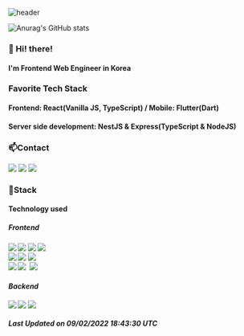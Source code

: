 ![header](https://capsule-render.vercel.app/api?type=waving&color=gradient&height=200&text=Act99&fontAlign=70&fontAlignY=40&animation=twinkling)

![Anurag's GitHub stats](https://github-readme-stats.vercel.app/api?username=act99&show_icons=true&theme=radical)

<h3>👋 Hi! there!</h3>
<h4>I'm Frontend Web Engineer in Korea</h4>
<h3>Favorite Tech Stack</h3>
<h4>Frontend: React(Vanilla JS, TypeScript) / Mobile: Flutter(Dart)</h4>
<h4>Server side development: NestJS & Express(TypeScript & NodeJS)</h4>
<h3>📫Contact</h3>
<p>
  <a href="https://bugerstory.tistory.com/" target="_blank"><img src="https://img.shields.io/badge/Blog-DD0B78?style=flat-square&logo=Storyblok&logoColor=white"/></a>
  <a href="mailto:dorxm999@gmail.com" target="_blank"><img src="https://img.shields.io/badge/dorxm999@gmail.com-EA4335?style=flat-square&logo=Gmail&logoColor=white"/></a>
  <a href="https://www.linkedin.com/in/%EC%A3%BC%EC%84%9D-%EC%9D%B4-8a4872226/" target="_blank"><img src="https://img.shields.io/badge/JooseokLee-0A66C2?style=flat-square&logo=Linkedin&logoColor=white"/></a>
</p>

<h3>📌Stack</h3>
<h4>Technology used<h4>

  <h5>Frontend<h5>
<div>
  <img src="https://img.shields.io/badge/HTML5-e74c3c?style=flat-square&logo=HTML5&logoColor=white"></img>
  <img src="https://img.shields.io/badge/CSS3-0A84FF?style=flat-square&logo=CSS3&logoColor=white"></img>
  <img src="https://img.shields.io/badge/SCSS-fd79a8?style=flat-square&logo=Sass&logoColor=white"/></a>
  <img src="https://img.shields.io/badge/styled%2Dcomponents-DB7093?style=flat-square&logo=styled%2Dcomponents&logoColor=white"/></a>
<br><img src="https://img.shields.io/badge/JavaScript-FFCD11?style=flat-square&logo=JavaScript&logoColor=white"></img>
  <img src="https://img.shields.io/badge/TypeScript-3178C6?style=flat-square&logo=TypeScript&logoColor=white"/>
  <img src="https://img.shields.io/badge/Dart-3178C6?style=flat-square&logo=Dart&logoColor=white"/>
<br>
<img src="https://img.shields.io/badge/React-00BCF6?style=flat-square&logo=React&logoColor=white"></img>
<img src="https://img.shields.io/badge/Redux-764ABC?style=flat-square&logo=Redux&logoColor=white"/>&nbsp 
<img src="https://img.shields.io/badge/Flutter-00BCF6?style=flat-square&logo=Flutter&logoColor=white"></img></a>
<h4>Backend<h4>
<img src="https://img.shields.io/badge/NodeJS-{배경 색깔}?style={스타일}&logo=Node.js&logoColor=ffffff"/> <img src="https://img.shields.io/badge/NestJS-000000?style={스타일}&logo=NestJS&logoColor=E0234E"/>  <img src="https://img.shields.io/badge/Express-6BD80B?style=flat-square&logo=Express&logoColor=ffffff"></img>
</div>





<!--START_SECTION:waka-->

 Last Updated on 09/02/2022 18:43:30 UTC
<!--END_SECTION:waka-->
